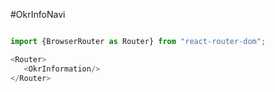 #OkrInfoNavi

```js

import {BrowserRouter as Router} from "react-router-dom";

<Router>
   <OkrInformation/>
</Router>
   
   ```